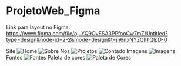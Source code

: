 # ProjetoWeb_Figma
Link para layout no Figma: https://www.figma.com/file/ojuYQ9OvFSA3PPfooCw7mZ/Untitled?type=design&node-id=2-2&mode=design&t=jn6nxNYZQIIhQlpD-0

Site
![Home](https://github.com/andersondelfino/ProjetoWeb/assets/111386860/2ba19d01-f10a-4f71-9636-52ca9be8ae65)
![Sobre Nos](https://github.com/andersondelfino/ProjetoWeb/assets/111386860/f02ea259-4c01-43eb-8e66-32633685359e)
![Projetos](https://github.com/andersondelfino/ProjetoWeb/assets/111386860/98e32fde-5425-4481-a7db-d887e88a102d)
![Contado](https://github.com/andersondelfino/ProjetoWeb/assets/111386860/a6678890-aed5-41e0-9646-046948e42630)
Imagens
![Imagens](https://github.com/andersondelfino/ProjetoWeb/assets/111386860/e25c2d44-233f-4762-9473-2edd8f721587)
Fontes
![Fontes](https://github.com/andersondelfino/ProjetoWeb/assets/111386860/7864d022-51ec-4c90-bca8-a604b1e573b8)
Paleta de cores
![Paleta de Cores](https://github.com/andersondelfino/ProjetoWeb/assets/111386860/da89ec0c-9361-45fe-bbee-8f1aea4d8ce9)
